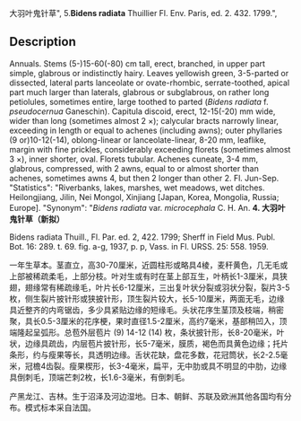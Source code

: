 大羽叶鬼针草",
5.**Bidens radiata** Thuillier Fl. Env. Paris, ed. 2. 432. 1799.",

## Description
Annuals. Stems (5-)15-60(-80) cm tall, erect, branched, in upper part simple, glabrous or indistinctly hairy. Leaves yellowish green, 3-5-parted or dissected, lateral parts lanceolate or ovate-rhombic, serrate-toothed, apical part much larger than laterals, glabrous or subglabrous, on rather long petiolules, sometimes entire, large toothed to parted (*Bidens radiata* f. *pseudocernua* Ganeschin). Capitula discoid, erect, 12-15(-20) mm wide, wider than long (sometimes almost 2 ×); calycular bracts narrowly linear, exceeding in length or equal to achenes (including awns); outer phyllaries (9 or)10-12(-14), oblong-linear or lanceolate-linear, 8-20 mm, leaflike, margin with fine prickles, considerably exceeding florets (sometimes almost 3 ×), inner shorter, oval. Florets tubular. Achenes cuneate, 3-4 mm, glabrous, compressed, with 2 awns, equal to or almost shorter than achenes, sometimes awns 4, but then 2 longer than other 2. Fl. Jun-Sep.
  "Statistics": "Riverbanks, lakes, marshes, wet meadows, wet ditches. Heilongjiang, Jilin, Nei Mongol, Xinjiang [Japan, Korea, Mongolia, Russia; Europe].
  "Synonym": "*Bidens radiata* var. *microcephala* C. H. An.
**4. 大羽叶鬼针草（新拟）**

Bidens radiata Thuill., Fl. Par. ed. 2, 422. 1799; Sherff in Field Mus. Publ. Bot. 16: 289. t. 69. fig. a-g, 1937, p. p, Vass. in Fl. URSS. 25: 558. 1959.

一年生草本。茎直立，高30-70厘米，近圆柱形或略具4棱，麦秆黄色，几无毛或上部被稀疏柔毛，上部分枝。叶对生或有时在茎上部互生，叶柄长1-3厘米，具狭翅，翅缘常有稀疏缘毛，叶片长6-12厘米，三出复叶状分裂或羽状分裂，裂片3-5枚，侧生裂片披针形或狭披针形，顶生裂片较大，长5-10厘米，两面无毛，边缘具近整齐的内弯锯齿，多少具紧贴边缘的短缘毛。头状花序生茎顶及枝端，稍密聚，具长0.5-3厘米的花序梗，果时直径1.5-2厘米，高约7毫米，基部稍凹入，顶端隆起呈弧形。总苞外层苞片 (9) 14-12 (14) 枚，条状披针形，长8-20毫米，叶状，边缘具疏齿，内层苞片披针形，长5-7毫米，膜质，褐色而具黄色边缘；托片条形，约与瘦果等长，具透明边缘。舌状花缺，盘花多数，花冠筒状，长2-2.5毫米，冠檐4齿裂。瘦果楔形，长3-4毫米，扁平，无中肋或具不明显的中肋，边缘具倒刺毛，顶端芒刺2枚，长1.6-3毫米，有倒刺毛。

产黑龙江、吉林。生于沼泽及河边湿地。日本、朝鲜、苏联及欧洲其他各国均有分布。模式标本采自法国。
